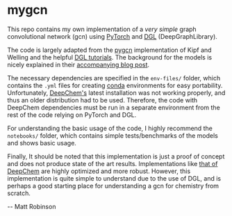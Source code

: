 # mygcn
  
This repo contains my own implementation of a *very simple* graph convolutional network (gcn) using [PyTorch](https://pytorch.org/) and [DGL](https://www.dgl.ai/) (DeepGraphLibrary).

The code is largely adapted from the [pygcn](https://github.com/tkipf/pygcn) implementation of Kipf and Welling and the helpful [DGL tutorials](https://docs.dgl.ai/tutorials/models/index.html). The background for the models is nicely explained in their [accompanying blog post](https://tkipf.github.io/graph-convolutional-networks/). 

The necessary dependencies are specified in the `env-files/` folder, which contains the `.yml` files for creating [conda](https://www.anaconda.com/) environments for easy portability. Unfortunately, [DeepChem's](https://DeepChem.io) latest installation was not working properly, and thus an older distribution had to be used. Therefore, the code with DeepChem dependencies must be run in a separate environment from the rest of the code relying on PyTorch and DGL.

For understanding the basic usage of the code, I highly recommend the `notebooks/` folder, which contains simple tests/benchmarks of the models and shows basic usage. 

Finally, It should be noted that this implementation is just a proof of concept and does not produce state of the art results. Implementations like [that of DeepChem](https://deepchem.io/docs/notebooks/graph_convolutional_networks_for_tox21.html) are highly optimized and more robust. However, this implementation is quite simple to understand due to the use of DGL, and is perhaps a good starting place for understanding a gcn for chemistry from scratch.

-- Matt Robinson
